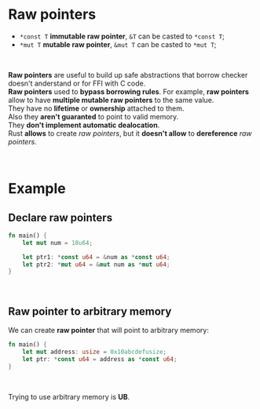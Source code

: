 # Raw pointers
- `*const T` **immutable raw pointer**, `&T` can be casted to `*const T`;
- `*mut T` **mutable raw pointer**, `&mut T` can be casted to `*mut T`;

<br>

**Raw pointers** are useful to build up safe abstractions that borrow checker doesn't anderstand or for FFI with C code.<br>
**Raw pointers** used to **bypass borrowing rules**. For example, **raw pointers** allow to have **multiple mutable raw pointers** to the same value.<br>
They have no **lifetime** or **ownership** attached to them.<br>
Also they **aren't guaranted** to point to valid memory.<br>
They **don't implement automatic dealocation**.<br>
Rust **allows** to create *raw pointers*, but it **doesn't allow** to **dereference** *raw pointers*.

<br>

# Example
## Declare raw pointers
```Rust
fn main() {
    let mut num = 10u64;

    let ptr1: *const u64 = &num as *const u64;
    let ptr2: *mut u64 = &mut num as *mut u64;
}
```

<br>

## Raw pointer to arbitrary memory
We can create **raw pointer** that will point to arbitrary memory:
```Rust
fn main() {
    let mut address: usize = 0x10abcdefusize;
    let ptr: *const u64 = address as *const u64;
}
```

<br>

Trying to use arbitrary memory is **UB**.